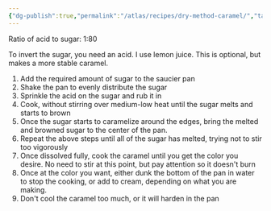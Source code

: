 ```yaml
---
{"dg-publish":true,"permalink":"/atlas/recipes/dry-method-caramel/","tags":["recipes"],"noteIcon":"","updated":"2024-10-29T21:49:54.209-07:00"}
---
```


Ratio of acid to sugar: 1:80

To invert the sugar, you need an acid. I use lemon juice. This is optional, but makes a more stable caramel.

1. Add the required amount of sugar to the saucier pan
2. Shake the pan to evenly distribute the sugar
3. Sprinkle the acid on the sugar and rub it in
4. Cook, without stirring over medium-low heat until the sugar melts and starts to brown
5. Once the sugar starts to caramelize around the edges, bring the melted and browned sugar to the center of the pan.
6. Repeat the above steps until all of the sugar has melted, trying not to stir too vigorously
7. Once dissolved fully, cook the caramel until you get the color you desire. No need to stir at this point, but pay attention so it doesn't burn
8. Once at the color you want, either dunk the bottom of the pan in water to stop the cooking, or add to cream, depending on what you are making.
9. Don't cool the caramel too much, or it will harden in the pan